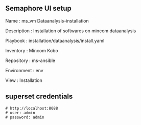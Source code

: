 

## Semaphore UI setup

Name         : ms_vm Dataanalysis-installation

Description  : Installation of softwares on mincom dataanalysis

Playbook     : installation/dataanalysis/install.yaml

Inventory    : Mincom Kobo

Repository   : ms-ansible

Environment  : env

View         : Installation




## superset credentials
    # http://localhost:8088
    # user: admin 
    # password: admin

